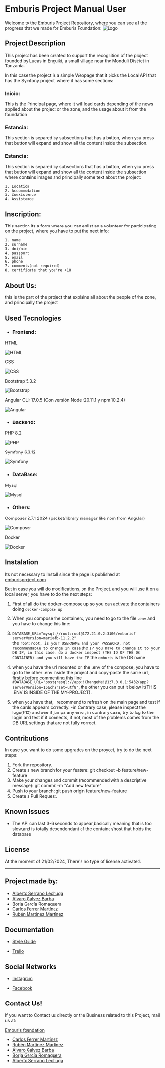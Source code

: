 # Emburis Project Manual User

Welcome to the Emburis Project Repository, where you can see all the progress that we made for Emburis Foundation:
![Logo](/src/assets/image/favicon.png)

## Project Description
This project has been created to support the recognition of the project founded by Lucas in Enguiki, a small village near the Monduli District in Tanzania.

In this case the project is a simple Webpage that it picks the Local API that has the Symfony project, where it has some sections:

### Inicio:
This is the Principal page, where it will load cards depending of the news applied about the project or the zone, and the usage about it from the foundation

### Estancia:
This section is separed by subsections that has a button, when you press that button will expand and show all the content inside the subsection.

### Estancia:
This section is separed by subsections that has a button, when you press that button will expand and show all the content inside the subsection where contains images and principally some text about the project:

    1. Location
    2. Accommodation
    3. Coexistence
    4. Assistance

##  Inscription:
This section its a form where you can enlist as a volunteer for participating on the project, where you have to put the next info:

    1. name
    2. surname
    3. dni/nie
    4. passport
    5. email
    6. phone 
    7. comments(not required)
    8. certificate that you're +18

## About Us: 
this is the part of the project that explains all about the people of the zone, and principally the project
 ## Used Tecnologies

- ### Frontend: 
HTML

![ HTML](https://manejandodatos.es/wp-content/uploads/2013/07/html5_logo.png)


CSS

![ CSS](https://cdn.iconscout.com/icon/free/png-256/free-css-131-722685.png?f=webp)

 
Bootstrap 5.3.2

![Bootstrap](https://cdn-icons-png.flaticon.com/256/5968/5968667.png)


Angular CLI: 17.0.5 (Con versión Node :20.11.1 y npm 10.2.4)

![Angular](https://static-00.iconduck.com/assets.00/angular-icon-256x256-czsu2dhq.png)
 
- ### Backend:
PHP 8.2 

![PHP](https://cdn-icons-png.flaticon.com/256/5968/5968332.png)

 
Symfony 6.3.12 

![Symfony](https://d1yjjnpx0p53s8.cloudfront.net/styles/logo-thumbnail/s3/032013/symfony_black_01.png?itok=mh6RAYNa)

- ### DataBase: 
 Mysql 

 ![Mysql](https://images.crunchbase.com/image/upload/c_pad,h_256,w_256,f_auto,q_auto:eco,dpr_1/v1488036310/olp7xvw7saxvs88gbdgq.png)
 
- ### Others: 
Composer 2.7.1 2024 (packet/library manager like npm from Angular)

![Composer](https://upload.wikimedia.org/wikipedia/commons/2/26/Logo-composer-transparent.png)


Docker

![Docker](https://static-00.iconduck.com/assets.00/docker-icon-256x256-civ8fayy.png)

## Instalation

Its not necessary to Install since the page is published at [emburisproject.com](https://emburisproject.com)

But in case you will do modifications, on the Project, and you will use it on a local server, you have to do the next steps:

1. First of all do the docker-compose up so you can activate the containers doing `docker-compose up` 

2. When you compose the containers, you need to go to the file `.env` and you have to change this line:
3. `DATABASE_URL="mysql://root:root@172.21.0.2:3306/emburis?serverVersion=mariadb-11.2.2"`  
  the `root:root, is your USERNAME and your PASSWORD, not recommendable to change in case`
  the `IP you have to change it to your DB IP, in this case, do a docker inspect (THE ID OF THE DB CONTAINER) and you will have the IP`
  the `emburis` is the DB name
4. when you have the url mounted on the .env of the compose, you have to go to the other .env inside the project and copy-paste the same url, firstly before commenting this line:
`#DATABASE_URL="postgresql://app:!ChangeMe!@127.0.0.1:5432/app?serverVersion=15&charset=utf8"`, the other you can put it below it(THIS .ENV IS INSIDE OF THE MY-PROJECT).

5. when you have that, i recommend to refresh on the main page and test if the cards appears correctly.
-in Contrary case, please inspect the logs(F12) and see if jumps any error, in contrary case, try to log to the login and test if it connects, if not, most of the problems comes from the DB URL settings that  are not fully correct.

## Contributions

In case  you want to do some upgrades on the proyect, try to do the next steps:


1. Fork the repository.
2. Create a new branch for your feature: git checkout -b feature/new-feature
3. Make your changes and commit (recommended with a descriptive message): git commit -m "Add new feature"
4. Push to your branch: git push origin feature/new-feature
5. Create a Pull Request.

## Known Issues

- The API can last 3-6 seconds to appear,basically meaning that is too slow,and is totally dependendant of the container/host that holds the database

## License

At the moment of 21/02/2024, There's no type of license activated.

---

## Project made by:
- [Alberto Serrano Lechuga](https://www.github.com/zacky420)
- [Alvaro Galvez Barba](https://www.github.com/AlvaroGalvezBarba)
- [Borja García Romaguera](https://www.github.com/Borjagr)
- [Carlos Ferrer Martínez](https://www.github.com/CarlosFerrer07)
- [Rubén Martínez Martínez](https://www.github.com/5ruben5)


## Documentation

- [Style Guide](https://docs.google.com/document/d/1CZIEHMc7iWsie0EExKLMNHYiD-WuTE3HzC_yHf3c9Iw/edit?usp=sharing)

 - [Trello](https://trello.com/b/u30aCqvR/2daw24-equipo2)

## Social Networks

- [Instagram](https://www.instagram.com/emburisproject_/)

- [Facebook](https://www.facebook.com/profile.php?id=100063512257453)

## Contact Us!

If you want to Contact us directly or the Business related to this Project, mail us at:

[Emburis foundation](emburis@proyect.com)

- [Carlos Ferrer Martínez](mailto:cafema@floridauniverstaria.es)
- [Rubén Martínez Martínez](mailto:rumama@floridauniverstaria.es)
- [Álvaro Gálvez Barba](mailto:algaba@floridauniverstaria.es)
- [Borja García Romaguera](mailto:bogaro@floridauniverstaria.es)
- [Alberto Serrano Lechuga](mailto:alsele@floridauniverstaria.es)

